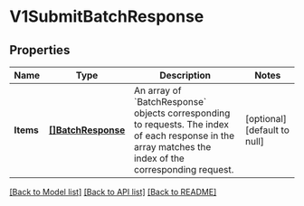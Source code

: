 # V1SubmitBatchResponse

## Properties

 Name      | Type                                    | Description                                                                                                                                                      | Notes                        
-----------|-----------------------------------------|------------------------------------------------------------------------------------------------------------------------------------------------------------------|------------------------------
 **Items** | [**[]BatchResponse**](BatchResponse.md) | An array of &#x60;BatchResponse&#x60; objects corresponding to requests. The index of each response in the array matches the index of the corresponding request. | [optional] [default to null] 

[[Back to Model list]](../README.md#documentation-for-models) [[Back to API list]](../README.md#documentation-for-api-endpoints) [[Back to README]](../README.md)

